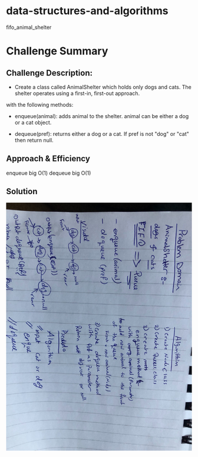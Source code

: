 # data-structures-and-algorithms

fifo_animal_shelter 

# Challenge Summary



## Challenge Description:
- Create a class called AnimalShelter which holds only dogs and cats. The shelter operates using a first-in, first-out approach.

with the following methods:

- enqueue(animal): adds animal to the shelter. animal can be either a dog or a cat object.

- dequeue(pref): returns either a dog or a cat. If pref is not "dog" or "cat" then return null.


## Approach & Efficiency

enqueue big O(1)
dequeue big O(1)

## Solution
![](wb.jpg)
